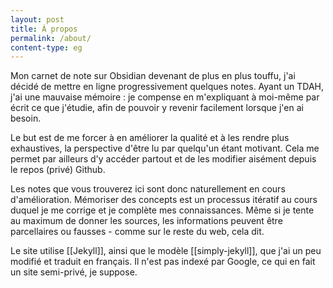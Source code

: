 ```yaml
---
layout: post
title: À propos
permalink: /about/
content-type: eg
---
```


Mon carnet de note sur Obsidian devenant de plus en plus touffu, j'ai décidé de mettre en ligne progressivement quelques notes. Ayant un TDAH, j'ai une mauvaise mémoire : je compense en m'expliquant à moi-même par écrit ce que j'étudie, afin de pouvoir y revenir facilement lorsque j'en ai besoin.

Le but est de me forcer à en améliorer la qualité et à les rendre plus exhaustives, la perspective d'être lu par quelqu'un étant motivant. Cela me permet par ailleurs d'y accéder partout et de les modifier aisément depuis le repos (privé) Github.

Les notes que vous trouverez ici sont donc naturellement en cours d'amélioration. Mémoriser des concepts est un processus itératif au cours duquel je me corrige et je complète mes connaissances. Même si je tente au maximum de donner les sources, les informations peuvent être parcellaires ou fausses - comme sur le reste du web, cela dit. 

Le site utilise [[Jekyll]], ainsi que le modèle [[simply-jekyll]], que j'ai un peu modifié et traduit en français. Il n'est pas indexé par Google, ce qui en fait un site semi-privé, je suppose.